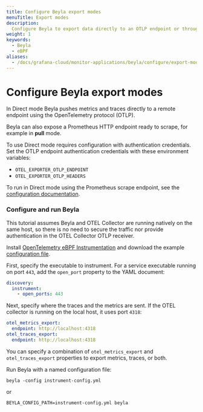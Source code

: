 ```yaml
---
title: Configure Beyla export modes
menuTitle: Export modes
description:
  Configure Beyla to export data directly to an OTLP endpoint or through Alloy.
weight: 1
keywords:
  - Beyla
  - eBPF
aliases:
  - /docs/grafana-cloud/monitor-applications/beyla/configure/export-modes/
---
```


# Configure Beyla export modes

In Direct mode Beyla pushes metrics and traces directly to a remote endpoint
using the OpenTelemetry protocol (OTLP).

Beyla can also expose a Prometheus HTTP endpoint ready to scrape, for example in
**pull** mode.

To use Direct mode requires configuration with authentication credentials. Set
the OTLP endpoint authentication credentials with these environment variables:

- `OTEL_EXPORTER_OTLP_ENDPOINT`
- `OTEL_EXPORTER_OTLP_HEADERS`

To run in Direct mode using the Prometheus scrape endpoint, see the
[configuration documentation](../options/).

### Configure and run Beyla

This tutorial assumes Beyla and OTEL Collector are running natively on the same host, so
there is no need to secure the traffic nor provide authentication in the OTEL Collector
OTLP receiver.

Install [OpenTelemetry eBPF Instrumentation](../../setup/) and download the
example
[configuration file](https://github.com/grafana/beyla/blob/main/docs/sources/configure/resources/instrumenter-config.yml).

First, specify the executable to instrument. For a service executable running on
port `443`, add the `open_port` property to the YAML document:

```yaml
discovery:
  instrument:
    - open_ports: 443
```

Next, specify where the traces and the metrics are sent. If the OTEL collector is running on
the local host, it uses port `4318`:

```yaml
otel_metrics_export:
  endpoint: http://localhost:4318
otel_traces_export:
  endpoint: http://localhost:4318
```

You can specify a combination of `otel_metrics_export` and `otel_traces_export`
properties to export metrics, traces, or both.

Run Beyla with a named configuration file:

```
beyla -config instrument-config.yml
```

or

```
BEYLA_CONFIG_PATH=instrument-config.yml beyla
```
